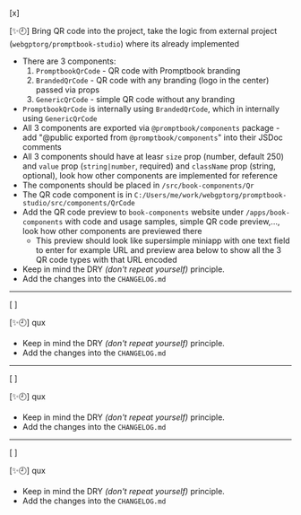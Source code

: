 [x]

[✨🕘] Bring QR code into the project, take the logic from external project (`webgptorg/promptbook-studio`) where its already implemented

-   There are 3 components:
    1. `PromptbookQrCode` - QR code with Promptbook branding
    2. `BrandedQrCode` - QR code with any branding (logo in the center) passed via props
    3. `GenericQrCode` - simple QR code without any branding
-   `PromptbookQrCode` is internally using `BrandedQrCode`, which in internally using `GenericQrCode`
-   All 3 components are exported via `@promptbook/components` package - add "@public exported from `@promptbook/components`" into their JSDoc comments
-   All 3 components should have at leasr `size` prop (number, default 250) and `value` prop (`string|number`, required) and `className` prop (string, optional), look how other components are implemented for reference
-   The components should be placed in `/src/book-components/Qr`
-   The QR code component is in `C:/Users/me/work/webgptorg/promptbook-studio/src/components/QrCode`
-   Add the QR code preview to `book-components` website under `/apps/book-components` with code and usage samples, simple QR code preview,..., look how other components are previewed there
    -   This preview should look like supersimple miniapp with one text field to enter for example URL and preview area below to show all the 3 QR code types with that URL encoded
-   Keep in mind the DRY _(don't repeat yourself)_ principle.
-   Add the changes into the `CHANGELOG.md`

---

[ ]

[✨🕘] qux

-   Keep in mind the DRY _(don't repeat yourself)_ principle.
-   Add the changes into the `CHANGELOG.md`

---

[ ]

[✨🕘] qux

-   Keep in mind the DRY _(don't repeat yourself)_ principle.
-   Add the changes into the `CHANGELOG.md`

---

[ ]

[✨🕘] qux

-   Keep in mind the DRY _(don't repeat yourself)_ principle.
-   Add the changes into the `CHANGELOG.md`
